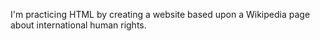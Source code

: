 I'm practicing HTML by creating a website based upon a Wikipedia page about international human rights.
